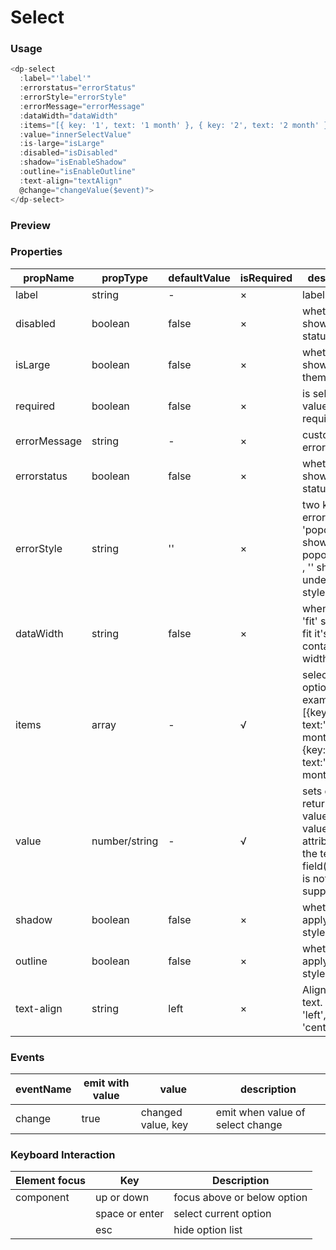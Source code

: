 # Select

### Usage

```js
<dp-select
  :label="'label'"
  :errorstatus="errorStatus"
  :errorStyle="errorStyle"
  :errorMessage="errorMessage"
  :dataWidth="dataWidth"
  :items="[{ key: '1', text: '1 month' }, { key: '2', text: '2 month' }, { key: '3', text: '3 month' }]"
  :value="innerSelectValue"
  :is-large="isLarge"
  :disabled="isDisabled"
  :shadow="isEnableShadow"
  :outline="isEnableOutline"
  :text-align="textAlign"
  @change="changeValue($event)">
</dp-select>
```
### Preview
<!-- STORY -->

### Properties

| propName     | propType      | defaultValue | isRequired | description                                                                                  |
| ------------ | ------------- | ------------ | ---------- | -------------------------------------------------------------------------------------------- |
| label        | string        | -            | ×          | label text                                                                                   |
| disabled     | boolean       | false        | ×          | whether to show disable status                                                               |
| isLarge      | boolean       | false        | ×          | whether show large theme                                                                     |
| required     | boolean       | false        | ×          | is select value required                                                                     |
| errorMessage | string        | -            | ×          | custom errorMessage                                                                          |
| errorstatus  | boolean       | false        | ×          | whether to show error status                                                                 |
| errorStyle   | string        | ''           | ×          | two kinds of errorStyle, 'popover' shows popover style , '' shows underline style            |
| dataWidth    | string        | false        | ×          | when value is 'fit' select will fit it's container's width                                   |
| items        | array         | -            | √          | select options, example [{key:'1', text:'1 month'}, {key:'2', text:'1 month'}]               |
| value        | number/string | -            | √          | sets or returns the value of the value attribute of the text field(decimal is not supported) |
| shadow       | boolean       | false        | ×          | whether to apply shadow style                                                                |
| outline      | boolean       | false        | ×          | whether to apply outline style                                                               |
| text-align   | string        | left         | ×          | Align inner text. It can be 'left', 'right', 'center'.                                       |

### Events
| eventName | emit with value | value              | description                      |
| --------- | --------------- | ------------------ | -------------------------------- |
| change    | true            | changed value, key | emit when value of select change |

### Keyboard Interaction
| Element focus | Key            | Description                 |
| ------------- | -------------- | --------------------------- |
| component     | up or down     | focus above or below option |
|               | space or enter | select current option       |
|               | esc            | hide option list            |
